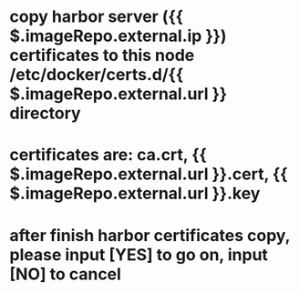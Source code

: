 # copy harbor server ({{ $.imageRepo.external.ip }}) certificates to this node /etc/docker/certs.d/{{ $.imageRepo.external.url }} directory
# certificates are: ca.crt, {{ $.imageRepo.external.url }}.cert, {{ $.imageRepo.external.url }}.key
# after finish harbor certificates copy, please input [YES] to go on, input [NO] to cancel
